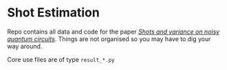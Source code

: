 # Shot Estimation

Repo contains all data and code for the paper [_Shots and variance on noisy quantum circuits_](https://arxiv.org/abs/2501.03194). Things are not organised so you may have to dig your way around.

Core use files are of type `result_*.py`